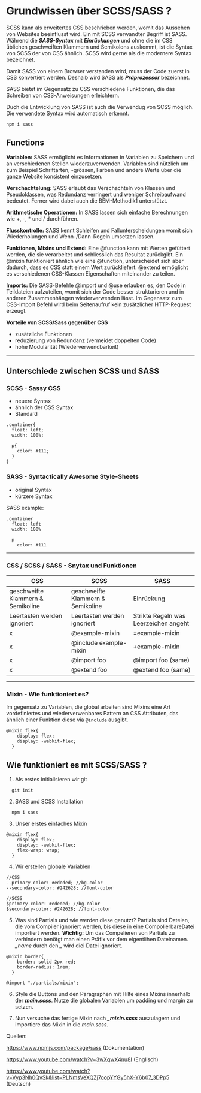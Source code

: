 # Grundwissen über SCSS/SASS ?

SCSS kann als erweitertes CSS beschrieben werden, womit das Aussehen von Websites beeinflusst wird. Ein mit SCSS verwandter Begriff ist SASS. Während die ***SASS-Syntax*** mit ***Einrückungen*** und ohne die im CSS üblichen geschweiften Klammern und Semikolons auskommt, ist die Syntax von SCSS der von CSS ähnlich. SCSS wird gerne als die modernere Syntax bezeichnet.

Damit SASS von einem Browser verstanden wird, muss der Code zuerst in CSS konvertiert werden. Deshalb wird SASS als ***Präprozessor*** bezeichnet.

SASS bietet im Gegensatz zu CSS verschiedene Funktionen, die das Schreiben von CSS-Anweisungen erleichtern.

Duch die Entwicklung von SASS ist auch die Verwendug von SCSS möglich. Die verwendete Syntax wird automatisch erkennt.
```
npm i sass
```

## Functions

**Variablen:** SASS ermöglicht es Informationen in Variablen zu Speichern und an verschiedenen Stellen wiederzuverwenden. Variablen sind nützlich um zum Beispiel Schriftarten, -grössen, Farben und andere Werte über die ganze Website konsistent einzusetzen.

**Verschachtelung:** SASS erlaubt das Verschachteln von Klassen und Pseudoklassen, was Redundanz verringert und weniger Schreibaufwand bedeutet. Ferner wird dabei auch die BEM-Methodik1 unterstützt.

**Arithmetische Operationen:** In SASS lassen sich einfache Berechnungen wie +, -, * und / durchführen.

**Flusskontrolle:** SASS kennt Schleifen und Fallunterscheidungen womit sich Wiederholungen und Wenn-/Dann-Regeln umsetzen lassen.

**Funktionen, Mixins und Extend:** Eine @function kann mit Werten gefüttert werden, die sie verarbeitet und schliesslich das Resultat zurückgibt. Ein @mixin funktioniert ähnlich wie eine @function, unterscheidet sich aber dadurch, dass es CSS statt einem Wert zurückliefert. @extend ermöglicht es verschiedenen CSS-Klassen Eigenschaften miteinander zu teilen.

**Imports:** Die SASS-Befehle @import und @use erlauben es, den Code in Teildateien aufzuteilen, womit sich der Code besser strukturieren und in anderen Zusammenhängen wiederverwenden lässt. Im Gegensatz zum CSS-Import Befehl wird beim Seitenaufruf kein zusätzlicher HTTP-Request erzeugt.

**Vorteile von SCSS/Sass gegenüber CSS**
- zusätzliche Funktionen
- reduzierung von Redundanz (vermeidet doppelten Code)
- hohe Modularität (Wiederverwendbarkeit)

---
## Unterschiede zwischen SCSS und SASS

### SCSS - Sassy CSS

- neuere Syntax
- ähnlich der CSS Syntax
- Standard

```
.container{
  float: left;
  width: 100%;

  p{
    color: #111;
  }
}
```

### SASS - Syntactically Awesome Style-Sheets

- original Syntax
- kürzere Syntax

SASS example:

```
.container
  float: left
  width: 100%

  p 
    color: #111
```

---

### CSS / SCSS / SASS - Snytax und Funktionen

| CSS | SCSS | SASS |
|---|---|---|
| geschweifte Klammern & Semikoline | geschweifte Klammern & Semikoline | Einrückung |
| Leertasten werden ignoriert | Leertasten werden ignoriert | Strikte Regeln was Leerzeichen angeht |
| x | @example-mixin | =example-mixin |
| x | @include example-mixin | +example-mixin |
| x | @import foo | @import foo (same) |
| x | @extend foo | @extend foo (same) |


---

### Mixin - Wie funktioniert es?

Im gegensatz zu Variablen, die global arbeiten sind Mixins eine Art vordefiniertes und wiederverwenbares Pattern an CSS Attributen, das ähnlich einer Funktion diese via ```@include``` ausgibt. 

```
@mixin flex{
    display: flex;
    display: -webkit-flex;
  }
```



## Wie funktioniert es mit SCSS/SASS ?

1. Als erstes initialisieren wir git

```
  git init
```

2. SASS und SCSS Installation
```
  npm i sass
```

3. Unser erstes einfaches Mixin

```
@mixin flex{
    display: flex;
    display: -webkit-flex;
    flex-wrap: wrap;
  }
```

4. Wir erstellen globale Variablen
```
//CSS
--primary-color: #ededed; //bg-color
--secondary-color: #242628; //font-color

//SCSS
$primary-color: #ededed; //bg-color
$secondary-color: #242628; //font-color
```
5. Was sind Partials und wie werden diese genutzt?
Partials sind Dateien, die vom Compiler ignoriert werden, bis diese in eine CompolierbareDatei importiert werden.
**Wichtig:** Um das Compelieren von Partials zu verhindern benötgt man einen Präfix vor dem eigentlihen Dateinamen. *_name* durch den *_* wird diei Datei ignoriert.


```
@mixin border{
    border: solid 2px red;
    border-radius: 1rem;
  }
```

```
@import "./partials/mixin";
```
6. Style die Buttons und den Paragraphen mit Hilfe eines Mixins innerhalb der ***main.scss***.
Nutze die globalen Variablen um padding und margin zu setzen.

7. Nun versuche das fertige Mixin nach ***_mixin.scss*** auszulagern und importiere das Mixin in die *main.scss*.



Quellen:

https://www.npmjs.com/package/sass (Dokumentation)

https://www.youtube.com/watch?v=3wXqwX4nu8I (Englisch)

https://www.youtube.com/watch?v=Vyp3Nh0QvSk&list=PLNmsVeXQZj7oopYYGy5hX-Y6b07_3DPp5 (Deutsch)